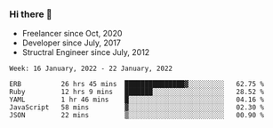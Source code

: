 ### Hi there 👋

- Freelancer since Oct, 2020
- Developer since July, 2017
- Structral Engineer since July, 2012

<!--START_SECTION:waka-->
```text
Week: 16 January, 2022 - 22 January, 2022

ERB          26 hrs 45 mins  ███████████████▓░░░░░░░░░   62.75 % 
Ruby         12 hrs 9 mins   ███████░░░░░░░░░░░░░░░░░░   28.52 % 
YAML         1 hr 46 mins    █░░░░░░░░░░░░░░░░░░░░░░░░   04.16 % 
JavaScript   58 mins         ▓░░░░░░░░░░░░░░░░░░░░░░░░   02.30 % 
JSON         22 mins         ▒░░░░░░░░░░░░░░░░░░░░░░░░   00.90 % 
```
<!--END_SECTION:waka-->

